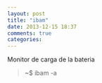 ```yaml
---
layout: post
title: "ibam"
date: 2013-12-15 18:37
comments: true
categories: 
---
```

Monitor de carga de la bateria

>~$ ibam -a

